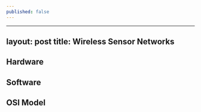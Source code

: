 ```yaml
---
published: false
---
```


---
layout: post
title: Wireless Sensor Networks
---
## Hardware
## Software
## OSI Model